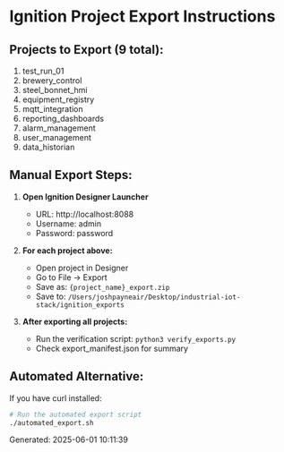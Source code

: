 # Ignition Project Export Instructions

## Projects to Export (9 total):
1. test_run_01
2. brewery_control
3. steel_bonnet_hmi
4. equipment_registry
5. mqtt_integration
6. reporting_dashboards
7. alarm_management
8. user_management
9. data_historian

## Manual Export Steps:

1. **Open Ignition Designer Launcher**
   - URL: http://localhost:8088
   - Username: admin
   - Password: password

2. **For each project above:**
   - Open project in Designer
   - Go to File → Export
   - Save as: `{project_name}_export.zip`
   - Save to: `/Users/joshpayneair/Desktop/industrial-iot-stack/ignition_exports`

3. **After exporting all projects:**
   - Run the verification script: `python3 verify_exports.py`
   - Check export_manifest.json for summary

## Automated Alternative:
If you have curl installed:
```bash
# Run the automated export script
./automated_export.sh
```

Generated: 2025-06-01 10:11:39
